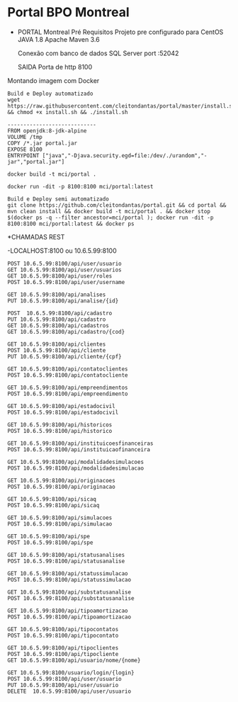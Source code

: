 # Portal BPO Montreal

- PORTAL Montreal
	Pré Requisitos 
	Projeto pre configurado para CentOS
	 JAVA 1.8 
	 Apache Maven 3.6 
	 
	 Conexão com banco de dados SQL Server  port :52042
	 
	 SAIDA
	 Porta de http 8100



Montando imagem com Docker 

    Build e Deploy automatizado
    wget https://raw.githubusercontent.com/cleitondantas/portal/master/install.sh && chmod +x install.sh && ./install.sh
    
    ----------------------------
    FROM openjdk:8-jdk-alpine
    VOLUME /tmp
    COPY /*.jar portal.jar
    EXPOSE 8100
    ENTRYPOINT ["java","-Djava.security.egd=file:/dev/./urandom","-jar","portal.jar"]
    
    docker build -t mci/portal .
  
    docker run -dit -p 8100:8100 mci/portal:latest
    
    Build e Deploy semi automatizado
    git clone https://github.com/cleitondantas/portal.git && cd portal && mvn clean install && docker build -t mci/portal . && docker stop $(docker ps -q --filter ancestor=mci/portal ); docker run -dit -p 8100:8100 mci/portal:latest && docker ps

    


*CHAMADAS REST
	
-LOCALHOST:8100  ou 10.6.5.99:8100 


    POST 10.6.5.99:8100/api/user/usuario
    GET 10.6.5.99:8100/api/user/usuarios
    GET 10.6.5.99:8100/api/user/roles
    POST 10.6.5.99:8100/api/user/username
    
    GET 10.6.5.99:8100/api/analises
    PUT 10.6.5.99:8100/api/analise/{id}
    
    POST  10.6.5.99:8100/api/cadastro
    PUT 10.6.5.99:8100/api/cadastro
    GET 10.6.5.99:8100/api/cadastros
    GET 10.6.5.99:8100/api/cadastro/{cod}
    
    GET 10.6.5.99:8100/api/clientes
    POST 10.6.5.99:8100/api/cliente
    PUT 10.6.5.99:8100/api/cliente/{cpf}
    
    GET 10.6.5.99:8100/api/contatoclientes
    POST 10.6.5.99:8100/api/contatocliente
    
    GET 10.6.5.99:8100/api/empreendimentos
    POST 10.6.5.99:8100/api/empreendimento
    
    GET 10.6.5.99:8100/api/estadocivil
    POST 10.6.5.99:8100/api/estadocivil
    
    GET 10.6.5.99:8100/api/historicos
    POST 10.6.5.99:8100/api/historico
    
    GET 10.6.5.99:8100/api/instituicoesfinanceiras
    POST 10.6.5.99:8100/api/instituicaofinanceira
    
    GET 10.6.5.99:8100/api/modalidadesimulacoes
    POST 10.6.5.99:8100/api/modalidadesimulacao
    
    GET 10.6.5.99:8100/api/originacoes
    POST 10.6.5.99:8100/api/originacao
    
    GET 10.6.5.99:8100/api/sicaq
    POST 10.6.5.99:8100/api/sicaq
    
    GET 10.6.5.99:8100/api/simulacoes
    POST 10.6.5.99:8100/api/simulacao
    
    GET 10.6.5.99:8100/api/spe
    POST 10.6.5.99:8100/api/spe
    
    GET 10.6.5.99:8100/api/statusanalises
    POST 10.6.5.99:8100/api/statusanalise
    
    GET 10.6.5.99:8100/api/statussimulacao
    POST 10.6.5.99:8100/api/statussimulacao
    
    GET 10.6.5.99:8100/api/substatusanalise
    POST 10.6.5.99:8100/api/substatusanalise
    
    GET 10.6.5.99:8100/api/tipoamortizacao
    POST 10.6.5.99:8100/api/tipoamortizacao
    
    GET 10.6.5.99:8100/api/tipocontatos
    POST 10.6.5.99:8100/api/tipocontato
    
    GET 10.6.5.99:8100/api/tipoclientes
    POST 10.6.5.99:8100/api/tipocliente
    GET 10.6.5.99:8100/api/usuario/nome/{nome}
    
    GET 10.6.5.99:8100/usuario/login/{login}
    POST 10.6.5.99:8100/api/user/usuario
    PUT 10.6.5.99:8100/api/user/usuario
	DELETE  10.6.5.99:8100/api/user/usuario
